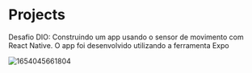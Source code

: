 # Projects

Desafio DIO: Construindo um app usando o sensor de movimento com React Native. O app foi desenvolvido utilizando a ferramenta Expo


![1654045661804](https://user-images.githubusercontent.com/47044643/171311491-d4e21cac-c2c7-49e5-bc63-0dc480113910.jpg)



